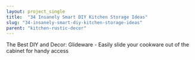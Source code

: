 ```yaml
---
layout: project_single
title:  "34 Insanely Smart DIY Kitchen Storage Ideas"
slug: "34-insanely-smart-diy-kitchen-storage-ideas"
parent: "kitchen-rustic-decor"
---
```

The Best DIY and Decor: Glideware - Easily slide your cookware out of the cabinet for handy access